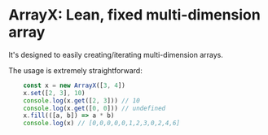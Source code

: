 # ArrayX: Lean, fixed multi-dimension array

It's designed to easily creating/iterating multi-dimension arrays.

The usage is extremely straightforward:

```javascript
    const x = new ArrayX([3, 4])
    x.set([2, 3], 10)
    console.log(x.get([2, 3])) // 10
    console.log(x.get([0, 0])) // undefined
    x.fill(([a, b]) => a * b)
    console.log(x) // [0,0,0,0,0,1,2,3,0,2,4,6]
```
